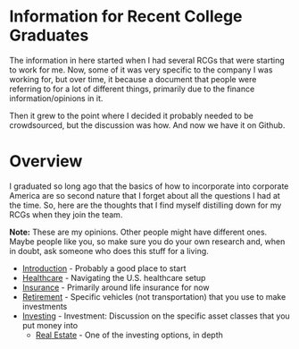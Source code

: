 # Information for Recent College Graduates

The information in here started when I had several RCGs that were starting to work for me.  Now, some of it was very specific to the company I was working for, but over time, it because a document that people were referring to for a lot of different things, primarily due to the finance information/opinions in it.

Then it grew to the point where I decided it probably needed to be crowdsourced, but the discussion was how.  And now we have it on Github.

# Overview
I graduated so long ago that the basics of how to incorporate into corporate America are so second nature that I forget about all the questions I had at the time.  So, here are the thoughts that I find myself distilling down for my RCGs when they join the team.

**Note:** These are my opinions.  Other people might have different ones.  Maybe people like you, so make sure you do your own research and, when in doubt, ask someone who does this stuff for a living.

* [Introduction](introduction.md) - Probably a good place to start
* [Healthcare](healthcare.md) - Navigating the U.S. healthcare setup
* [Insurance](insurance.md) - Primarily around life insurance for now
* [Retirement](retirement.md) - Specific vehicles (not transportation) that you use to make investments
* [Investing](investing.md) - Investment:  Discussion on the specific asset classes that you put money into
  * [Real Estate](realestate.md) - One of the investing options, in depth

